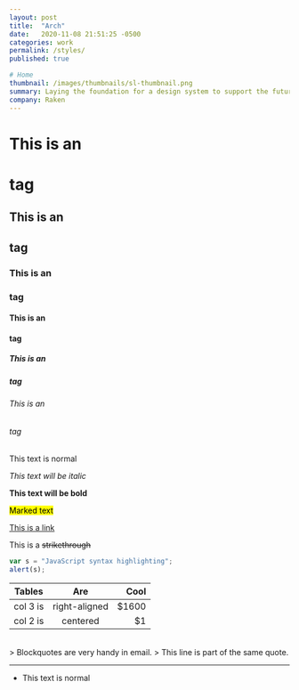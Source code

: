 ```yaml
---
layout: post
title:  "Arch"
date:   2020-11-08 21:51:25 -0500
categories: work
permalink: /styles/
published: true

# Home
thumbnail: /images/thumbnails/sl-thumbnail.png
summary: Laying the foundation for a design system to support the future of the Raken app.
company: Raken
---
```




# This is an <h1> tag
## This is an <h2> tag
### This is an <h3> tag
#### This is an <h4> tag
##### This is an <h5> tag
###### This is an <h6> tag

This text is normal

*This text will be italic*
 
**This text will be bold**
 
<mark>Marked text</mark>

[This is a link](https://www.google.com)

This is a ~~strikethrough~~

```javascript
var s = "JavaScript syntax highlighting";
alert(s);
```

| Tables        | Are           | Cool  |
| ------------- |:-------------:| -----:|
| col 3 is      | right-aligned | $1600 |
| col 2 is      | centered      |   $1  |


<br />
> Blockquotes are very handy in email.
> This line is part of the same quote.
 
---
 
- This text is normal